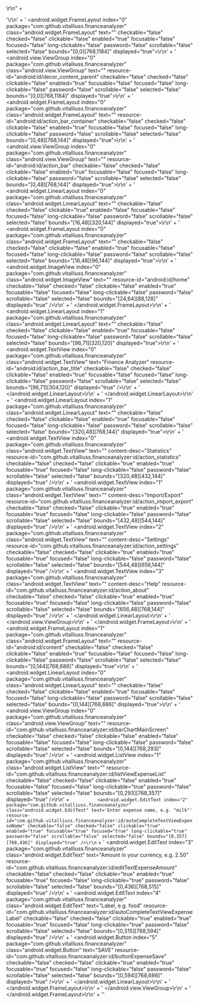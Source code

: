 <?xml version='1.0' encoding='UTF-8' standalone='yes' ?>\r\n" +
  '<hierarchy index="0" class="hierarchy" rotation="0" width="768" height="1184">\r\n' +
  '  <android.widget.FrameLayout index="0" package="com.github.vitalliuss.financeanalyzer" class="android.widget.FrameLayout" text="" checkable="false" checked="false" clickable="false" enabled="true" focusable="false" focused="false" long-clickable="false" password="false" scrollable="false" selected="false" bounds="[0,0][768,1184]" displayed="true">\r\n' +
  '    <android.view.ViewGroup index="0" package="com.github.vitalliuss.financeanalyzer" class="android.view.ViewGroup" text="" resource-id="android:id/decor_content_parent" checkable="false" checked="false" clickable="false" enabled="true" focusable="false" focused="false" long-clickable="false" password="false" scrollable="false" selected="false" bounds="[0,0][768,1184]" displayed="true">\r\n' +  '      <android.widget.FrameLayout index="0" package="com.github.vitalliuss.financeanalyzer" class="android.widget.FrameLayout" text="" resource-id="android:id/action_bar_container" checkable="false" checked="false" clickable="false" enabled="true" focusable="false" focused="false" long-clickable="false" password="false" scrollable="false" selected="false" bounds="[0,48][768,144]" displayed="true">\r\n' +
  '        <android.view.ViewGroup index="0" package="com.github.vitalliuss.financeanalyzer" class="android.view.ViewGroup" text="" resource-id="android:id/action_bar" checkable="false" checked="false" clickable="false" enabled="true" focusable="false" focused="false" long-clickable="false" password="false" scrollable="false" selected="false" bounds="[0,48][768,144]" displayed="true">\r\n' +
  '          <android.widget.LinearLayout index="0" package="com.github.vitalliuss.financeanalyzer" class="android.widget.LinearLayout" text="" checkable="false" checked="false" clickable="true" enabled="false" focusable="false" focused="false" long-clickable="false" password="false" scrollable="false" selected="false" bounds="[16,48][320,144]" displayed="true">\r\n' +
  '            <android.widget.FrameLayout index="0" package="com.github.vitalliuss.financeanalyzer" class="android.widget.FrameLayout" text="" checkable="false" checked="false" clickable="false" enabled="true" focusable="false" focused="false" long-clickable="false" password="false" scrollable="false" selected="false" bounds="[16,48][96,144]" displayed="true">\r\n' +
  '              <android.widget.ImageView index="0" package="com.github.vitalliuss.financeanalyzer" class="android.widget.ImageView" text="" resource-id="android:id/home" checkable="false" checked="false" clickable="false" enabled="true" focusable="false" focused="false" long-clickable="false" password="false" scrollable="false" selected="false" bounds="[24,64][88,128]" displayed="true" />\r\n' +  '            </android.widget.FrameLayout>\r\n' +
  '            <android.widget.LinearLayout index="1" package="com.github.vitalliuss.financeanalyzer" class="android.widget.LinearLayout" text="" checkable="false" checked="false" clickable="false" enabled="true" focusable="false" focused="false" long-clickable="false" password="false" scrollable="false" selected="false" bounds="[96,71][320,120]" displayed="true">\r\n' +
  '              <android.widget.TextView index="0" package="com.github.vitalliuss.financeanalyzer" class="android.widget.TextView" text="Finance Analyzer" resource-id="android:id/action_bar_title" checkable="false" checked="false" clickable="false" enabled="true" focusable="false" focused="false" long-clickable="false" password="false" scrollable="false" selected="false" bounds="[96,71][304,120]" displayed="true" />\r\n' +
  '            </android.widget.LinearLayout>\r\n' +
  '          </android.widget.LinearLayout>\r\n' +
  '          <android.widget.LinearLayout index="1" package="com.github.vitalliuss.financeanalyzer" class="android.widget.LinearLayout" text="" checkable="false" checked="false" clickable="false" enabled="true" focusable="false" focused="false" long-clickable="false" password="false" scrollable="false" selected="false" bounds="[320,48][768,144]" displayed="true">\r\n' +
  '            <android.widget.TextView index="0" package="com.github.vitalliuss.financeanalyzer" class="android.widget.TextView" text="" content-desc="Statistics" resource-id="com.github.vitalliuss.financeanalyzer:id/action_statistics" checkable="false" checked="false" clickable="true" enabled="true" focusable="true"
focused="false" long-clickable="false" password="false" scrollable="false" selected="false" bounds="[320,48][432,144]" displayed="true" />\r\n' +
  '            <android.widget.TextView index="1" package="com.github.vitalliuss.financeanalyzer" class="android.widget.TextView" text="" content-desc="Import/Export" resource-id="com.github.vitalliuss.financeanalyzer:id/action_import_export" checkable="false" checked="false" clickable="true" enabled="true" focusable="true" focused="false" long-clickable="false" password="false" scrollable="false" selected="false" bounds="[432,48][544,144]" displayed="true" />\r\n' +
  '            <android.widget.TextView index="2" package="com.github.vitalliuss.financeanalyzer" class="android.widget.TextView" text="" content-desc="Settings" resource-id="com.github.vitalliuss.financeanalyzer:id/action_settings" checkable="false" checked="false" clickable="true" enabled="true" focusable="true" focused="false" long-clickable="false" password="false" scrollable="false" selected="false" bounds="[544,48][656,144]" displayed="true" />\r\n' +
  '            <android.widget.TextView index="3" package="com.github.vitalliuss.financeanalyzer" class="android.widget.TextView" text="" content-desc="Help" resource-id="com.github.vitalliuss.financeanalyzer:id/action_about" checkable="false" checked="false" clickable="true" enabled="true" focusable="true" focused="false" long-clickable="false" password="false" scrollable="false" selected="false" bounds="[656,48][768,144]" displayed="true" />\r\n' +
  '          </android.widget.LinearLayout>\r\n' +
  '        </android.view.ViewGroup>\r\n' +
  '      </android.widget.FrameLayout>\r\n' +
  '      <android.widget.FrameLayout index="1" package="com.github.vitalliuss.financeanalyzer" class="android.widget.FrameLayout" text="" resource-id="android:id/content" checkable="false" checked="false" clickable="false" enabled="true" focusable="false" focused="false" long-clickable="false" password="false" scrollable="false" selected="false" bounds="[0,144][768,686]" displayed="true">\r\n' +
  '        <android.widget.LinearLayout index="0" package="com.github.vitalliuss.financeanalyzer" class="android.widget.LinearLayout" text="" checkable="false"
checked="false" clickable="false" enabled="true" focusable="false" focused="false" long-clickable="false" password="false" scrollable="false" selected="false" bounds="[0,144][768,686]" displayed="true">\r\n' +
  '          <android.view.ViewGroup index="0" package="com.github.vitalliuss.financeanalyzer" class="android.view.ViewGroup" text="" resource-id="com.github.vitalliuss.financeanalyzer:id/barChartMainScreen" checkable="false" checked="false" clickable="false" enabled="false" focusable="false" focused="false" long-clickable="false" password="false" scrollable="false" selected="false" bounds="[0,144][768,293]" displayed="true" />\r\n' +
  '          <android.widget.ListView index="1" package="com.github.vitalliuss.financeanalyzer" class="android.widget.ListView" text="" resource-id="com.github.vitalliuss.financeanalyzer:id/listViewExpenseList" checkable="false" checked="false" clickable="false" enabled="true" focusable="false" focused="false" long-clickable="true" password="false" scrollable="false" selected="false" bounds="[0,293][768,357]" displayed="true" />\r\n' +
  `          <android.widget.EditText index="2" package="com.github.vitalliuss.financeanalyzer" class="android.widget.EditText" text='Enter expense name, e.g. "milk"' resource-id="com.github.vitalliuss.financeanalyzer:id/autoCompleteTextViewExpenseName" checkable="false" checked="false" clickable="true" enabled="true"
focusable="true" focused="true" long-clickable="true" password="false" scrollable="false" selected="false" bounds="[0,357][768,436]" displayed="true" />\r\n` +
  '          <android.widget.EditText index="3" package="com.github.vitalliuss.financeanalyzer" class="android.widget.EditText" text="Amount in your currency, e.g. 2.50" resource-id="com.github.vitalliuss.financeanalyzer:id/editTextExpenseAmount" checkable="false" checked="false" clickable="true" enabled="true" focusable="true" focused="false" long-clickable="true" password="false" scrollable="false" selected="false" bounds="[0,436][768,515]" displayed="true" />\r\n' +
  '          <android.widget.EditText index="4" package="com.github.vitalliuss.financeanalyzer" class="android.widget.EditText" text="Label, e.g. food" resource-id="com.github.vitalliuss.financeanalyzer:id/autoCompleteTextViewExpenseLabel"
checkable="false" checked="false" clickable="true" enabled="true" focusable="true" focused="false" long-clickable="true" password="false" scrollable="false" selected="false" bounds="[0,515][768,594]" displayed="true" />\r\n' +
  '          <android.widget.Button index="5" package="com.github.vitalliuss.financeanalyzer" class="android.widget.Button" text="SAVE" resource-id="com.github.vitalliuss.financeanalyzer:id/buttonExpenseSave" checkable="false" checked="false" clickable="true" enabled="true" focusable="true" focused="false" long-clickable="false" password="false" scrollable="false" selected="false" bounds="[0,594][768,686]" displayed="true" />\r\n' +
  '        </android.widget.LinearLayout>\r\n' +
  '      </android.widget.FrameLayout>\r\n' +
  '    </android.view.ViewGroup>\r\n' +
  '  </android.widget.FrameLayout>\r\n' +
  '</hierarchy>'